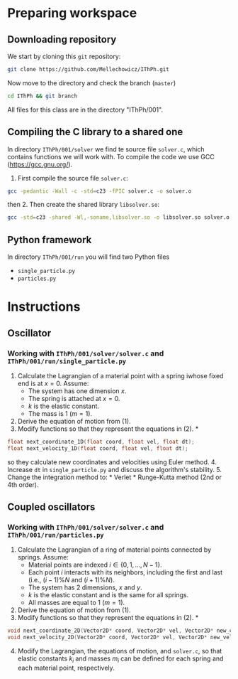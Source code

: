# Preparing workspace

## Downloading repository
We start by cloning this `git` repository:
```bash
git clone https://github.com/Mellechowicz/IThPh.git
```
Now move to the directory and check the branch (`master`)
```bash
cd IThPh && git branch
```
All files for this class are in the directory "IThPh/001".

## Compiling the C library to a shared one
In directory `IThPh/001/solver` we find te source file `solver.c`, which contains functions we will work with. To compile the code we use GCC (https://gcc.gnu.org/).

1. First compile the source file `solver.c`:
```bash
gcc -pedantic -Wall -c -std=c23 -fPIC solver.c -o solver.o
```
then 
2. Then create the shared library `libsolver.so`:
```bash
gcc -std=c23 -shared -Wl,-soname,libsolver.so -o libsolver.so solver.o && cd -
```

## Python framework
In directory `IThPh/001/run` you will find two Python files
 * `single_particle.py`
 * `particles.py`

# Instructions

## Oscillator
### Working with `IThPh/001/solver/solver.c` and `IThPh/001/run/single_particle.py`

1. Calculate the Lagrangian of a material point with a spring iwhose fixed end is at $x=0$. Assume:
    * The system has one dimension $x$.
    * The spring is attached at $x=0$.
    * $k$ is the elastic constant.
    * The mass is 1 ($m=1$).
2. Derive the equation of motion from (1).
3. Modify functions so that they represent the equations in (2).
    *
```c
float next_coordinate_1D(float coord, float vel, float dt);
float next_velocity_1D(float coord, float vel, float dt);
```
   so they calculate new coordinates and velocities using Euler method.
4. Increase `dt` in `single_particle.py` and discuss the algorithm's stability.
5. Change the integration method to:
    * Verlet
    * Runge-Kutta method (2nd or 4th order).

## Coupled oscillators
### Working with `IThPh/001/solver/solver.c` and `IThPh/001/run/particles.py`

1. Calculate the Lagrangian of a ring of material points connected by springs. Assume:
    * Material points are indexed $i \in \{0, 1, ..., N-1\}$.
    * Each point $i$ interacts with its neighbors, including the first and last (i.e., $(i-1)\%N$ and $(i+1)\%N$).
    * The system has 2 dimensions, $x$ and $y$.
    * $k$ is the elastic constant and is the same for all springs.
    * All masses are equal to 1 ($m=1$).
2. Derive the equation of motion from (1).
3. Modify functions so that they represent the equations in (2).
    *
```c
void next_coordinate_2D(Vector2D* coord, Vector2D* vel, Vector2D* new_coord, float dt); 
void next_velocity_2D(Vector2D* coord, Vector2D* vel, Vector2D* new_vel, float dt);
```
4. Modify the Lagrangian, the equations of motion, and `solver.c`, so that elastic constants $k_i$ and masses $m_i$ can be defined for each spring and each material point, respectively.

